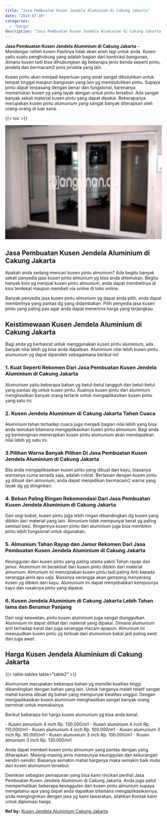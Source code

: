 ```yaml
---
title: "Jasa Pembuatan Kusen Jendela Aluminium di Cakung Jakarta"
date: "2024-07-16"
categories: 
  - "harga"
description: "Jasa Pembuatan Kusen Jendela Aluminium di Cakung Jakarta. Demikian sebagian pemaparan yang bisa kami rincikan perihal Jasa Pembuatan Kusen Jendela Aluminium..."
---
```


**Jasa Pembuatan Kusen Jendela Aluminium di Cakung Jakarta** – Mendengar istileh kusen Pastinya tidak akan aneh lagi untuk anda. Kusen yaitu suatu penghubung yang adalah bagian dari kontruksi bangunan, dimana kusen tadi bisa dihubungkan dg beberapa jenis benda seperti pintu, jendela dan bermacam2 jenis jendela yang lain.

Kusen pintu akan menjadi keperluan yang amat sangat dibutuhkan untuk tempat tinggal maupun bangunan yang lain yg membutuhkan pintu. Supaya pintu dapat terpasang dengan benar dan fungsional, karenanya memerlukan kusen yg yang layak dengan untuk pintu tersebut. Ada sangat banyak sekali material kusen pintu yang dapat dipakai. Beberapanya merupakan kusen pintu alumunium yang sangat banyak diterapkan oleh orang-orang di luar sana.

{{< toc >}}

![Jasa Pembuatan Kusen Jendela Aluminium di Cakung Jakarta](/images/harga-kusen-jendela-alumunium-20.png)

## Jasa Pembuatan Kusen Jendela Aluminium di Cakung Jakarta

Apakah anda sedang mencari kusen pintu almunium? Ada begitu banyak sekali penyedia jasa kusen pintu almunium yg bisa anda ditemukan. Begitu banyak kios yg menjual kusen pintu almunium, anda dapat membelinya di kios terdekat maupun membeli via online di toko online.

Banyak penyedia jasa kusen pintu almunium yg dapat anda pilih, anda dapat membelinya yang pantas dg yang didambakan. Pilih penyedia jasa kusen pintu yang paling pas agar anda dapat menerima harga yang terjangkau.

## Keistimewaan Kusen Jendela Aluminium di Cakung Jakarta

Bagi anda yg berhasrat untuk menggunakan kusen pintu aluminium, ada banyak nilai lebih yg bisa anda dapatkan. Aluminium nilai lebih kusen pintu alumunium yg dapat diperoleh sebagaimana berikut ini!

### 1\. Kuat Seperti Rekomen Dari Jasa Pembuatan Kusen Jendela Aluminium di Cakung Jakarta

Alumunium yaitu beberapa bahan yg betul-betul tangguh dan betul-betul yang pantas dg untuk kusen pintu. Kuatnya kusen pintu dari aluminium menghasilkan banyak orang tertarik untuk mengaplikasikan kusen pintu yang satu ini.

### 2\. Kusen Jendela Aluminium di Cakung Jakarta Tahan Cuaca

Aluminium tahan terhadap cuaca juga menjadi bagian nilai lebih yang bisa anda temukan bilamana mengaplikasikan kusen pintu almunium. Bagi anda yg berkeinginan menerapkan kusen pintu alumunium akan mendapatkan nilai lebih yg satu ini.

### 3.Pilihan Warna Banyak Pilihan Di Jasa Pembuatan Kusen Jendela Aluminium di Cakung Jakarta

Bila anda mengaplikasikan kusen pintu yang dibuat dari kayu, biasanya warnanya cuma senada saja, adalah coklat. Berlainan dengan kusen pintu yg dibuat dari almunium, anda dapat menjadikan bermacam2 warna yang layak dg yg diinginkan.

### 4\. Beban Paling Ringan Rekomendasi Dari Jasa Pembuatan Kusen Jendela Aluminium di Cakung Jakarta

Dari segi bobot, kusen pintu juga lebih ringan dibandingkan dg kusen yang dibikin dari material yang lain. Almunium tidak mempunyai berat yg paling semisal besi. Ringannya kusen pintu dari aluminium juga bisa membikin pintu lebih fungsional untuk digunakan.

### 5\. Almunium Tahan Rayap dan Jamur Rekomen Dari Jasa Pembuatan Kusen Jendela Aluminium di Cakung Jakarta

Keunggulan dari kusen pintu yang paling utama yakni Tahan rayap dan jamur. Aluminium ini berakibat dari kusen pintu dibikin dari material almunium. Almunium ini menciptakan kusen pintu tadi paling Anti kepada serangga jenis apa saja. Biasanya serangga akan gampang menyerang kusen yg dibikin dari kayu. Alumunium ini dapat menyebabkan keroposnya kayu dan rusaknya pintu yang dipakai.

### 6\. Kusen Jendela Aluminium di Cakung Jakarta Lebih Tahan lama dan Berumur Panjang

Dari segi keawetan, pintu kusen aluminium juga sangat diunggulkan. Aluminium ini dapat dilihat dari material yang dipakai. Dimana alumunium anti terhadap karat dan juga serangga macam apapun. Almunium ini mewujudkan kusen pintu yg terbuat dari alumunium bakal jadi paling awet dan juga awet.

## Harga Kusen Jendela Aluminium di Cakung Jakarta

{{< table-tables table="table2" >}}

Alumunium merupakan beberapa bahan yg memiliki kualitas tinggi dibandingkan dengan bahan yang lain. Untuk harganya malah relatif sangat mahal karena dibuat dg bahan yang mempunyai kwalitas unggul. Dengan mengaplikasikan kusen aluminium menghasilkan sangat banyak orang berminat untuk memakainya.

Berikut beberapa list harga kusen alumunium yg bisa anda kenal:

\- Kusen almunium 4 inch Rp. 130.000/m1 - Kusen aluminium 4 inch Rp. 110.000/m1 - Kusen alumunium 4 inch Rp. 100.000/m1 - Kusen alumunium 3 inch Rp. 90.000/m1 - Kusen alumunium 3 inch Rp. 100.000/m1 - Kusen almunium 3 inch Rp. 130.000/m1

Anda dapat membeli kusen pintu almunium yang pantas dengan yang diharapkan. Masing-masing jenis mempunyai keunggulan dan kekurangan sendiri-sendiri. Biasanya semakin mahal harganya maka semakin baik mutu dari kusen alumunium tersebut.

Demikian sebagian pemaparan yang bisa kami rincikan perihal Jasa Pembuatan Kusen Jendela Aluminium di Cakung Jakarta. Anda juga patut memperhatikan beberapa keunggulan dari kusen pintu almunium supaya mengetahui apa yang dapat anda dapatkan bilamana mengaplikasikannya. anda menginginkan dengan jasa yg kami tawarakan, silahkan Kontak kami untuk diplomasi harga.

**Ref by:** [Kusen Jendela Aluminium Cakung Jakarta](https://id.wikipedia.org/wiki/Kusen)
